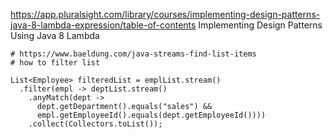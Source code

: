 https://app.pluralsight.com/library/courses/implementing-design-patterns-java-8-lambda-expression/table-of-contents
Implementing Design Patterns Using Java 8 Lambda


```
# https://www.baeldung.com/java-streams-find-list-items
# how to filter list

List<Employee> filteredList = emplList.stream()
  .filter(empl -> deptList.stream()
    .anyMatch(dept -> 
      dept.getDepartment().equals("sales") && 
      empl.getEmployeeId().equals(dept.getEmployeeId())))
    .collect(Collectors.toList());
```